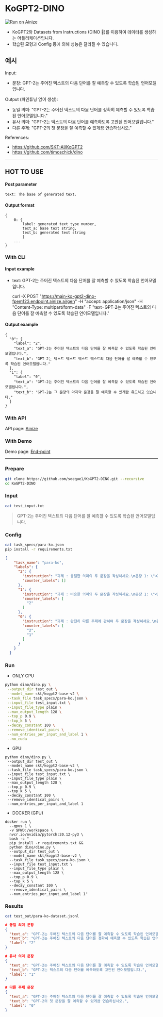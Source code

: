 # KoGPT2-DINO
[![Run on Ainize](https://ainize.ai/images/run_on_ainize_button.svg)](https://ainize.web.app/redirect?git_repo=https://github.com/fpem123/KoGPT2-DINO)

- KoGPT2와 Datasets from Instructions (DINO 🦕)를 이용하여 데이터를 생성하는 어플리케이션입니다.
- 학습된 모형과 Config 등에 의해 성능은 달라질 수 있습니다.

## 예시

Input:
- 문장: GPT-2는 주어진 텍스트의 다음 단어를 잘 예측할 수 있도록 학습된 언어모델입니다.

Output (파인튜닝 없이 생성):
- 동일 의미: "GPT-2는 주어진 텍스트의 다음 단어를 정확히 예측할 수 있도록 학습된 언어모델입니다."
- 유사 의미: "GPT-2는 텍스트의 다음 단어를 예측하도록 고안된 언어모델입니다."
- 다른 주제: "GPT-2의 첫 문장을 잘 예측할 수 있게끔 연습하십시오."


References:
- https://github.com/SKT-AI/KoGPT2
- https://github.com/timoschick/dino

--------------------------------

## HOT TO USE


#### Post parameter

    text: The base of generated text.

#### Output format

    {
        0: {
            label: generated text type number,
            text_a: base text string,
            text_b: generated text string
            }
        ...
    }

### With CLI

#### Input example

* text: GPT-2는 주어진 텍스트의 다음 단어를 잘 예측할 수 있도록 학습된 언어모델입니다.


    curl -X POST "https://main-ko-gpt2-dino-fpem123.endpoint.ainize.ai/gen" -H "accept: application/json" -H "Content-Type: multipart/form-data" -F "text=GPT-2는 주어진 텍스트의 다음 단어를 잘 예측할 수 있도록 학습된 언어모델입니다."


#### Output example

    {
      "0": {
        "label": "2",
        "text_a": "GPT-2는 주어진 텍스트의 다음 단어를 잘 예측할 수 있도록 학습된 언어모델입니다.",
        "text_b": "GPT-2는 텍스트 텍스트 텍스트 텍스트의 다음 단어를 잘 예측할 수 있도록 학습된 언어모델입니다."
      },
      "1": {
        "label": "0",
        "text_a": "GPT-2는 주어진 텍스트의 다음 단어를 잘 예측할 수 있도록 학습된 언어모델입니다.",
        "text_b": "GPT-2는 그 문장의 마지막 문장을 잘 예측할 수 있게끔 유도하고 있습니다."
      }
    }


### With API

API page: [Ainize](https://ainize.ai/fpem123/KoGPT2-DINO?branch=main)

### With Demo

Demo page: [End-point](https://main-ko-gpt2-dino-fpem123.endpoint.ainize.ai/)

--------------------------------

### Prepare

```sh
git clone https://github.com/soeque1/KoGPT2-DINO.git --recursive
cd KoGPT2-DINO
```

### Input

```sh
cat test_input.txt
```

> GPT-2는 주어진 텍스트의 다음 단어를 잘 예측할 수 있도록 학습된 언어모델입니다.

### Config

```sh
cat task_specs/para-ko.json
pip install -r requirements.txt
```

```json
{
    "task_name": "para-ko",
    "labels": {
      "2": {
        "instruction": "과제 : 동일한 의미의 두 문장을 작성하세요.\n문장 1: \"<X1>\"\n문장 2: \"",
        "counter_labels": []
      },
      "1": {
        "instruction": "과제 : 비슷한 의미의 두 문장을 작성하세요.\n문장 1: \"<X1>\"\n문장 2: \"",
        "counter_labels": [
          "2"
        ]
      },
      "0": {
        "instruction": "과제 : 완전히 다른 주제에 관하여 두 문장을 작성하세요.\n문장 1: \"<X1>\"\n문장 2: \"",
        "counter_labels": [
          "2",
          "1"
        ]
      }
    }
  }
```

### Run

- ONLY CPU
```sh
python dino/dino.py \
 --output_dir test_out \
 --model_name skt/kogpt2-base-v2 \
 --task_file task_specs/para-ko.json \
 --input_file test_input.txt \
 --input_file_type plain \
 --max_output_length 128 \
 --top_p 0.9 \
 --top_k 5 \
 --decay_constant 100 \
 --remove_identical_pairs \
 --num_entries_per_input_and_label 1 \
 --no_cuda
```

- GPU
```
python dino/dino.py \
 --output_dir test_out \
 --model_name skt/kogpt2-base-v2 \
 --task_file task_specs/para-ko.json \
 --input_file test_input.txt \
 --input_file_type plain \
 --max_output_length 128 \
 --top_p 0.9 \
 --top_k 5 \
 --decay_constant 100 \
 --remove_identical_pairs \
 --num_entries_per_input_and_label 1
```

- DOCKER (GPU)
```
docker run \
  --gpus 1 \
  -v $PWD:/workspace \
  nvcr.io/nvidia/pytorch:20.12-py3 \
  bash -c "
  pip install -r requirements.txt &&
  python dino/dino.py \
  --output_dir test_out \
  --model_name skt/kogpt2-base-v2 \
  --task_file task_specs/para-ko.json \
  --input_file test_input.txt \
  --input_file_type plain \
  --max_output_length 128 \
  --top_p 0.9 \
  --top_k 5 \
  --decay_constant 100 \
  --remove_identical_pairs \
  --num_entries_per_input_and_label 1"
```

### Results

```sh
cat test_out/para-ko-dataset.jsonl
```

```json
# 동일 의미 문장
{
  "text_a": "GPT-2는 주어진 텍스트의 다음 단어를 잘 예측할 수 있도록 학습된 언어모델입니다.",
  "text_b": "GPT-2는 주어진 텍스트의 다음 단어를 정확히 예측할 수 있도록 학습된 언어모델입니다.",
  "label": "2"
}

# 유사 의미 문장
{
  "text_a": "GPT-2는 주어진 텍스트의 다음 단어를 잘 예측할 수 있도록 학습된 언어모델입니다.",
  "text_b": "GPT-2는 텍스트의 다음 단어를 예측하도록 고안된 언어모델입니다.",
  "label": "1"
}

# 다른 주제 문장
{
  "text_a": "GPT-2는 주어진 텍스트의 다음 단어를 잘 예측할 수 있도록 학습된 언어모델입니다.",
  "text_b": "GPT-2의 첫 문장을 잘 예측할 수 있게끔 연습하십시오.",
  "label": "0"
}
```